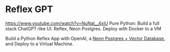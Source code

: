 # Reflex GPT
https://www.youtube.com/watch?v=NuNaI__4xiU
Pure Python: Build a full stack ChatGPT-like UI. Reflex, Neon Postgres. Deploy with Docker to a VM


Build a Python Reflex App with OpenAI, a [Neon Postgres + Vector Database](https://neon.tech/cfe), and Deploy to a Virtual Machine.